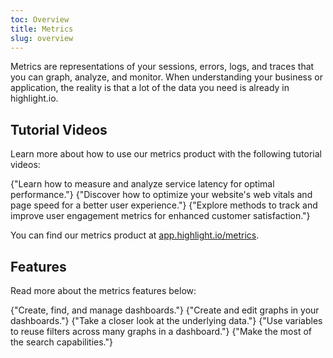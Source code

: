 ```yaml
---
toc: Overview
title: Metrics
slug: overview
---
```


<EmbeddedVideo 
  src="https://www.youtube.com/embed/Hb24x1_wDXQ"
  title="Metrics"
  allow="accelerometer; clipboard-write; encrypted-media; gyroscope; picture-in-picture; web-share"
/>

Metrics are representations of your sessions, errors, logs, and traces that you can graph, analyze, and monitor. When understanding your business or application, the reality is that a lot of the data you need is already in highlight.io.

## Tutorial Videos
Learn more about how to use our metrics product with the following tutorial videos:

<DocsCardGroup>
    <DocsCard title="How-to: Service Latency"  href="./2_metrics-tutorials/1_service-latency.md">
        {"Learn how to measure and analyze service latency for optimal performance."}
    </DocsCard>
    <DocsCard title="How-to: Web Vitals & Page Speed"  href="./2_metrics-tutorials/2_web-vitals-page-speed.md">
        {"Discover how to optimize your website's web vitals and page speed for a better user experience."}
    </DocsCard>
    <DocsCard title="How-to: User Engagement"  href="./2_metrics-tutorials/3_user-engagement.md">
        {"Explore methods to track and improve user engagement metrics for enhanced customer satisfaction."}
    </DocsCard>
</DocsCardGroup>

You can find our metrics product at [app.highlight.io/metrics](https://app.highlight.io/metrics).

## Features

Read more about the metrics features below:

<DocsCardGroup>
    <DocsCard title="Dashboard management."  href="./dashboard-management.md">
        {"Create, find, and manage dashboards."}
    </DocsCard>
    <DocsCard title="Creating / editing a graph."  href="./graphing.md">
        {"Create and edit graphs in your dashboards."}
    </DocsCard>
    <DocsCard title="Drilldown" href="./drilldown.md">
        {"Take a closer look at the underlying data."}
    </DocsCard>
    <DocsCard title="Variables" href="./variables.md">
        {"Use variables to reuse filters across many graphs in a dashboard."}
    </DocsCard>
    <DocsCard title="Search" href="../3_general_features/search.md">
        {"Make the most of the search capabilities."}
    </DocsCard>
</DocsCardGroup>
